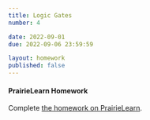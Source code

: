 ```yaml
---
title: Logic Gates
number: 4

date: 2022-09-01
due: 2022-09-06 23:59:59

layout: homework
published: false
---
```


#### PrairieLearn Homework

Complete [the homework on PrairieLearn](https://www.prairielearn.org/pl/course_instance/129520).